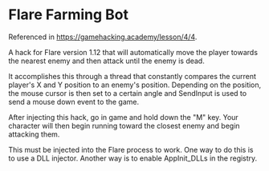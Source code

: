 # Flare Farming Bot

Referenced in https://gamehacking.academy/lesson/4/4.

A hack for Flare version 1.12 that will automatically move the player towards the nearest enemy and then attack until the enemy is dead.

It accomplishes this through a thread that constantly compares the current player's X and Y position to an enemy's position. Depending on the position, the mouse cursor is then set to a certain angle and SendInput is used to send a mouse down event to the game.

After injecting this hack, go in game and hold down the "M" key. Your character will then begin running toward the closest enemy and begin attacking them.

This must be injected into the Flare process to work. One way to do this is to use a DLL injector. Another way is to enable AppInit_DLLs in the registry.
